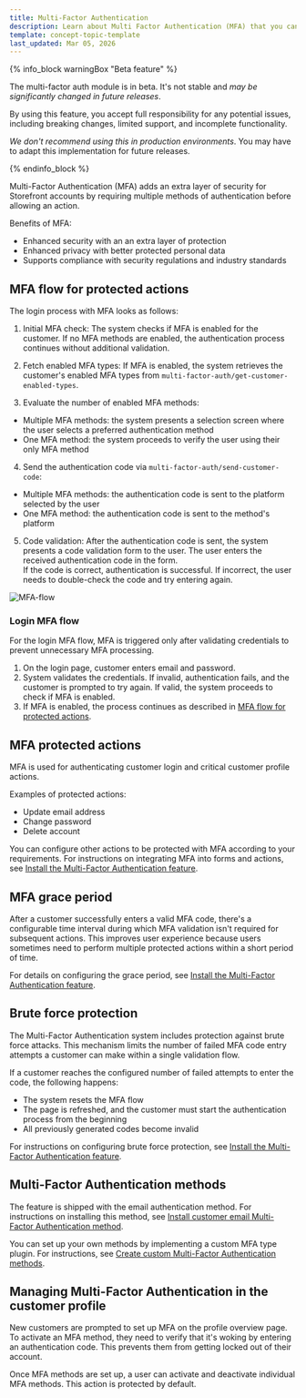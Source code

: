 ```yaml
---
title: Multi-Factor Authentication
description: Learn about Multi Factor Authentication (MFA) that you can use within your Spryker project.
template: concept-topic-template
last_updated: Mar 05, 2026
---
```


{% info_block warningBox "Beta feature" %}

The multi-factor auth module is in beta. It's not stable and *may be significantly changed in future releases*.

By using this feature, you accept full responsibility for any potential issues, including breaking changes, limited support, and incomplete functionality.

*We don't recommend using this in production environments*. You may have to adapt this implementation for future releases.

{% endinfo_block %}

Multi-Factor Authentication (MFA) adds an extra layer of security for Storefront accounts by requiring multiple methods of authentication before allowing an action.

Benefits of MFA:

* Enhanced security with an an extra layer of protection
* Enhanced privacy with better protected personal data
* Supports compliance with security regulations and industry standards


## MFA flow for protected actions

The login process with MFA looks as follows:

1. Initial MFA check: The system checks if MFA is enabled for the customer. If no MFA methods are enabled, the authentication process continues without additional validation.

2. Fetch enabled MFA types: If MFA is enabled, the system retrieves the customer's enabled MFA types from `multi-factor-auth/get-customer-enabled-types`.

3. Evaluate the number of enabled MFA methods:
* Multiple MFA methods: the system presents a selection screen where the user selects a preferred authentication method
* One MFA method: the system proceeds to verify the user using their only MFA method

4. Send the authentication code via `multi-factor-auth/send-customer-code`:
* Multiple MFA methods: the authentication code is sent to the platform selected by the user
* One MFA method: the authentication code is sent to the method's platform

5. Code validation: After the authentication code is sent, the system presents a code validation form to the user. The user enters the received authentication code in the form.  
  If the code is correct, authentication is successful. If incorrect, the user needs to double-check the code and try entering again.


![MFA-flow](https://spryker.s3.eu-central-1.amazonaws.com/docs/pbc/all/multi-factor-authentication/multi-factor-authentication.md/MFA-flow.png)

### Login MFA flow

For the login MFA flow, MFA is triggered only after validating credentials to prevent unnecessary MFA processing.

1. On the login page, customer enters email and password.
2. System validates the credentials. If invalid, authentication fails, and the customer is prompted to try again. If valid, the system proceeds to check if MFA is enabled.
3. If MFA is enabled, the process continues as described in [MFA flow for protected actions](#mfa-flow-for-protected-actions).



## MFA protected actions

MFA is used for authenticating customer login and critical customer profile actions.

Examples of protected actions:
* Update email address
* Change password
* Delete account

You can configure other actions to be protected with MFA according to your requirements. For instructions on integrating MFA into forms and actions, see [Install the Multi-Factor Authentication feature](/docs/pbc/all/multi-factor-authentication/{{page.version}}/install-multi-factor-authentication-feature.html#configure-enabled-routes-and-forms).



## MFA grace period

After a customer successfully enters a valid MFA code, there's a configurable time interval during which MFA validation isn't required for subsequent actions. This improves user experience because users sometimes need to perform multiple protected actions within a short period of time.

For details on configuring the grace period, see [Install the Multi-Factor Authentication feature](/docs/pbc/all/multi-factor-authentication/{{page.version}}/install-multi-factor-authentication-feature.html#configure-code-validity-time).

## Brute force protection

The Multi-Factor Authentication system includes protection against brute force attacks. This mechanism limits the number of failed MFA code entry attempts a customer can make within a single validation flow.

If a customer reaches the configured number of failed attempts to enter the code, the following happens:
* The system resets the MFA flow
* The page is refreshed, and the customer must start the authentication process from the beginning
* All previously generated codes become invalid

For instructions on configuring brute force protection, see [Install the Multi-Factor Authentication feature](/docs/pbc/all/multi-factor-authentication/{{page.version}}/install-multi-factor-authentication-feature.html#configure-brute-force-protection-limit).

## Multi-Factor Authentication methods

The feature is shipped with the email authentication method. For instructions on installing this method, see [Install customer email Multi-Factor Authentication method](/docs/pbc/all/multi-factor-auth/{{site.version}}/howto-install-customer-email-mfa.html).

You can set up your own methods by implementing a custom MFA type plugin. For instructions, see [Create custom Multi-Factor Authentication methods](/docs/pbc/all/multi-factor-auth/{{site.version}}/howto-create-custom-mfa.html).

## Managing Multi-Factor Authentication in the customer profile

New customers are prompted to set up MFA on the profile overview page. To activate an MFA method, they need to verify that it's woking by entering an authentication code. This prevents them from getting locked out of their account.

Once MFA methods are set up, a user can activate and deactivate individual MFA methods. This action is protected by default.

























